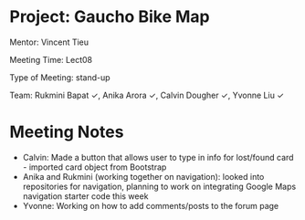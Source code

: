 # Project: Gaucho Bike Map 

Mentor: Vincent Tieu  

Meeting Time: Lect08 

Type of Meeting: stand-up 

Team: Rukmini Bapat ✓, Anika Arora ✓, Calvin Dougher ✓, Yvonne Liu ✓

# Meeting Notes 
* Calvin: Made a button that allows user to type in info for lost/found card - imported card object from Bootstrap
* Anika and Rukmini (working together on navigation): looked into repositories for navigation, 
  planning to work on integrating Google Maps navigation starter code this week
* Yvonne: Working on how to add comments/posts to the forum page


